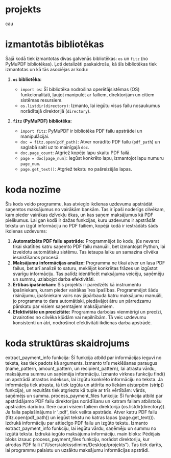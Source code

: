# projekts

cau

# izmantotās bibliotēkas

Šajā kodā tiek izmantotas divas galvenās bibliotēkas: `os` un `fitz` (no PyMuPDF bibliotēkas). Ļoti detalizēti paskaidrošu, kā šīs bibliotēkas tiek izmantotas un kā tās asociējas ar kodu:

1. **`os` bibliotēka:**
   - `import os`: Šī bibliotēka nodrošina operētājsistēmas (OS) funkcionalitāti, ļaujot manipulēt ar failiem, direktorijām un citiem sistēmas resursiem.
   - `os.listdir(directory)`: Izmanto, lai iegūtu visus failu nosaukumus norādītajā direktorijā (`directory`).

2. **`fitz` (PyMuPDF) bibliotēka:**
   - `import fitz`: PyMuPDF ir bibliotēka PDF failu apstrādei un manipulācijai.
   - `doc = fitz.open(pdf_path)`: Atver norādīto PDF failu (`pdf_path`) un saglabā saiti uz to mainīgajā `doc`.
   - `doc.page_count`: Atgriež kopējo lapu skaitu PDF failā.
   - `page = doc[page_num]`: Iegūst konkrēto lapu, izmantojot lapu numuru `page_num`.
   - `page.get_text()`: Atgriež tekstu no pašreizējās lapas.

#  koda nozīme

Šis kods veido programmu, kas atvieglo ikdienas uzdevumu apstrādāt saņemtos maksājumus no vairākām bankām. Tas ir īpaši noderīgs cilvēkam, kam pieder vairākas dzīvokļu ēkas, un kas saņem maksājumus kā PDF pielikumus. Lai gan kodā ir dažas funkcijas, kuru uzdevums ir apstrādāt tekstu un izgūt informāciju no PDF failiem, kopējā kodā ir iestrādāts šāds ikdienas uzdevums:

1. **Automatizēts PDF failu apstrāde:** Programmējot šo kodu, jūs nevarat tikai skatīties katru saņemto PDF failu manuāli, bet izmantojat Python, lai izveidotu automātisku sistēmu. Tas ietaupa laiku un samazina cilvēka iesaistīšanos procesā.
2. **Maksājumu informācijas analīze:** Programma ne tikai atver un lasa PDF failus, bet arī analizē to saturu, meklējot konkrētas frāzes un izgūstot svarīgu informāciju. Tas palīdz identificēt maksājuma veicēju, saņēmēju un summu, uzlabojot darba efektivitāti.
3. **Ērtības īpašniekam:** Šis projekts ir paredzēts kā instrumentu īpašniekam, kuram pieder vairākas īres īpašības. Programmējot šādu risinājumu, īpašniekam vairs nav jāpārbauda katru maksājumu manuāli, jo programma to dara automātiski, piedāvājot ātru un pārredzamu pārskatu par visiem saņemtajiem maksājumiem.
4. **Efektivitāte un precizitāte:** Programma darbojas vienmērīgi un precīzi, izvairoties no cilvēka kļūdām vai nepilnībām. Tā veic uzdevumu konsistenti un ātri, nodrošinot efektivitāti ikdienas darba apstrādē.

#  koda struktūras skaidrojums

extract_payment_info funkcija:
Šī funkcija atbild par informācijas ieguvi no teksta, kas tiek padots kā arguments.
Izmanto trīs meklēšanas paraugus (name_pattern, amount_pattern, un recipient_pattern), lai atrastu vārdu, maksājuma summu un saņēmēja informāciju.
Izmanto virknes funkciju find() un apstrādā atrastos indeksus, lai izgūtu konkrēto informāciju no teksta.
Ja informācija tiek atrasta, tā tiek izgūta un attīrīta no liekām atstarpēm (strip() funkcija), un rezultāts tiek atgriezts kā tuple ar trīs vērtībām: vārds, saņēmējs un summa.
process_payment_files funkcija:
Šī funkcija atbild par apstrādājamo PDF failu direktorijas norādīšanu un katram failam atbilstošu apstrādes darbību.
Iterē cauri visiem failiem direktorijā (os.listdir(directory)).
Ja faila paplašinājums ir '.pdf', tiek veikta apstrāde.
Atver katru PDF failu (fitz.open(pdf_path)) un iegūst tekstu no katras lapas (page.get_text()).
Izdrukā informāciju par attiecīgo PDF failu un izgūto tekstu.
Izmanto extract_payment_info funkciju, lai iegūtu vārdu, saņēmēju un summu no izgūtā teksta.
Izdrukā iegūto maksājuma informāciju.
main bloks:
Pēdējais bloks izsauc process_payment_files funkciju, norādot direktoriju, kur atrodas PDF faili ("/Users/alekssdimins/Desktop/projekts").
Tas tiek darīts, lai programmu palaistu un uzsāktu maksājumu informācijas apstrādi.
